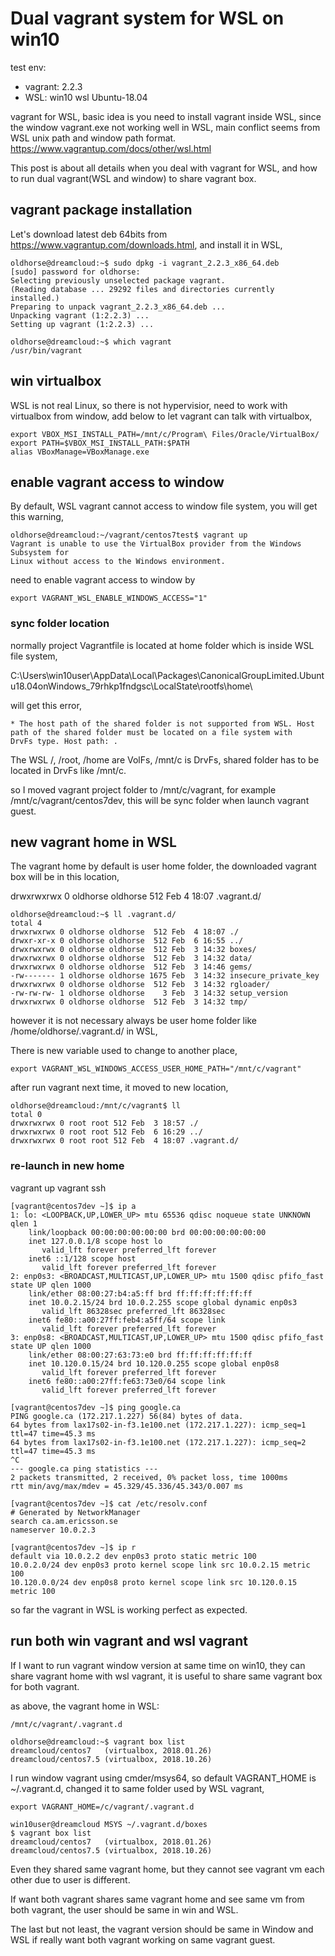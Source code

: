 # Dual vagrant system for WSL on win10
test env:
- vagrant: 2.2.3
- WSL: win10 wsl Ubuntu-18.04

vagrant for WSL, basic idea is you need to install vagrant inside WSL, since the window vagrant.exe not working well in WSL, main conflict seems from WSL unix path and window path format.
https://www.vagrantup.com/docs/other/wsl.html

This post is about all details when you deal with vagrant for WSL, and how to run dual vagrant(WSL and window) to share vagrant box.

## vagrant package installation
Let's download latest deb 64bits from https://www.vagrantup.com/downloads.html, and install it in WSL, 
```
oldhorse@dreamcloud:~$ sudo dpkg -i vagrant_2.2.3_x86_64.deb
[sudo] password for oldhorse:
Selecting previously unselected package vagrant.
(Reading database ... 29292 files and directories currently installed.)
Preparing to unpack vagrant_2.2.3_x86_64.deb ...
Unpacking vagrant (1:2.2.3) ...
Setting up vagrant (1:2.2.3) ...
```
```
oldhorse@dreamcloud:~$ which vagrant
/usr/bin/vagrant
```
## win virtualbox 
WSL is not real Linux, so there is not hypervisior, need to work with virtualbox from window, add below to let vagrant can talk with virtualbox,
```
export VBOX_MSI_INSTALL_PATH=/mnt/c/Program\ Files/Oracle/VirtualBox/
export PATH=$VBOX_MSI_INSTALL_PATH:$PATH
alias VBoxManage=VBoxManage.exe
```
## enable vagrant access to window
By default, WSL vagrant cannot access to window file system, you will get this warning, 
```
oldhorse@dreamcloud:~/vagrant/centos7test$ vagrant up
Vagrant is unable to use the VirtualBox provider from the Windows Subsystem for
Linux without access to the Windows environment. 
```
need to enable vagrant access to window by
```
export VAGRANT_WSL_ENABLE_WINDOWS_ACCESS="1"
```

### sync folder location 
normally project Vagrantfile is located at home folder which is inside WSL file system, 

C:\Users\win10user\AppData\Local\Packages\CanonicalGroupLimited.Ubuntu18.04onWindows_79rhkp1fndgsc\LocalState\rootfs\home\

will get this error,
```
* The host path of the shared folder is not supported from WSL. Host
path of the shared folder must be located on a file system with
DrvFs type. Host path: .
```

The WSL /, /root, /home are VolFs, /mnt/c is DrvFs, shared folder has to be located in DrvFs like /mnt/c.

so I moved vagrant project folder to /mnt/c/vagrant, for example /mnt/c/vagrant/centos7dev, this will be sync folder when launch vagrant guest.

## new vagrant home in WSL
The vagrant home by default is user home folder, the downloaded vagrant box will be in this location, 

drwxrwxrwx 0 oldhorse oldhorse   512 Feb  4 18:07 .vagrant.d/
```
oldhorse@dreamcloud:~$ ll .vagrant.d/
total 4
drwxrwxrwx 0 oldhorse oldhorse  512 Feb  4 18:07 ./
drwxr-xr-x 0 oldhorse oldhorse  512 Feb  6 16:55 ../
drwxrwxrwx 0 oldhorse oldhorse  512 Feb  3 14:32 boxes/
drwxrwxrwx 0 oldhorse oldhorse  512 Feb  3 14:32 data/
drwxrwxrwx 0 oldhorse oldhorse  512 Feb  3 14:46 gems/
-rw------- 1 oldhorse oldhorse 1675 Feb  3 14:32 insecure_private_key
drwxrwxrwx 0 oldhorse oldhorse  512 Feb  3 14:32 rgloader/
-rw-rw-rw- 1 oldhorse oldhorse    3 Feb  3 14:32 setup_version
drwxrwxrwx 0 oldhorse oldhorse  512 Feb  3 14:32 tmp/
```

however it is not necessary always be user home folder like /home/oldhorse/.vagrant.d/ in WSL,

There is new variable used to change to another place,
```
export VAGRANT_WSL_WINDOWS_ACCESS_USER_HOME_PATH="/mnt/c/vagrant"
```
after run vagrant next time, it moved to new location,
```
oldhorse@dreamcloud:/mnt/c/vagrant$ ll
total 0
drwxrwxrwx 0 root root 512 Feb  3 18:57 ./
drwxrwxrwx 0 root root 512 Feb  6 16:29 ../
drwxrwxrwx 0 root root 512 Feb  4 18:07 .vagrant.d/
```

### re-launch in new home 

vagrant up
vagrant ssh
```
[vagrant@centos7dev ~]$ ip a
1: lo: <LOOPBACK,UP,LOWER_UP> mtu 65536 qdisc noqueue state UNKNOWN qlen 1
    link/loopback 00:00:00:00:00:00 brd 00:00:00:00:00:00
    inet 127.0.0.1/8 scope host lo
       valid_lft forever preferred_lft forever
    inet6 ::1/128 scope host
       valid_lft forever preferred_lft forever
2: enp0s3: <BROADCAST,MULTICAST,UP,LOWER_UP> mtu 1500 qdisc pfifo_fast state UP qlen 1000
    link/ether 08:00:27:b4:a5:ff brd ff:ff:ff:ff:ff:ff
    inet 10.0.2.15/24 brd 10.0.2.255 scope global dynamic enp0s3
       valid_lft 86328sec preferred_lft 86328sec
    inet6 fe80::a00:27ff:feb4:a5ff/64 scope link
       valid_lft forever preferred_lft forever
3: enp0s8: <BROADCAST,MULTICAST,UP,LOWER_UP> mtu 1500 qdisc pfifo_fast state UP qlen 1000
    link/ether 08:00:27:63:73:e0 brd ff:ff:ff:ff:ff:ff
    inet 10.120.0.15/24 brd 10.120.0.255 scope global enp0s8
       valid_lft forever preferred_lft forever
    inet6 fe80::a00:27ff:fe63:73e0/64 scope link
       valid_lft forever preferred_lft forever

[vagrant@centos7dev ~]$ ping google.ca
PING google.ca (172.217.1.227) 56(84) bytes of data.
64 bytes from lax17s02-in-f3.1e100.net (172.217.1.227): icmp_seq=1 ttl=47 time=45.3 ms
64 bytes from lax17s02-in-f3.1e100.net (172.217.1.227): icmp_seq=2 ttl=47 time=45.3 ms
^C
--- google.ca ping statistics ---
2 packets transmitted, 2 received, 0% packet loss, time 1000ms
rtt min/avg/max/mdev = 45.329/45.336/45.343/0.007 ms

[vagrant@centos7dev ~]$ cat /etc/resolv.conf
# Generated by NetworkManager
search ca.am.ericsson.se
nameserver 10.0.2.3

[vagrant@centos7dev ~]$ ip r
default via 10.0.2.2 dev enp0s3 proto static metric 100
10.0.2.0/24 dev enp0s3 proto kernel scope link src 10.0.2.15 metric 100
10.120.0.0/24 dev enp0s8 proto kernel scope link src 10.120.0.15 metric 100
```

so far the vagrant in WSL is working perfect as expected.

## run both win vagrant and wsl vagrant
If I want to run vagrant window version at same time on win10, they can share vagrant home with wsl vagrant, it is useful to share same vagrant box for both vagrant.

as above, the vagrant home in WSL:
```
/mnt/c/vagrant/.vagrant.d

oldhorse@dreamcloud:~$ vagrant box list
dreamcloud/centos7   (virtualbox, 2018.01.26)
dreamcloud/centos7.5 (virtualbox, 2018.10.26)
```
I run window vagrant using cmder/msys64, so default VAGRANT_HOME is ~/.vagrant.d, changed it to same folder used by WSL vagrant, 
```
export VAGRANT_HOME=/c/vagrant/.vagrant.d

win10user@dreamcloud MSYS ~/.vagrant.d/boxes
$ vagrant box list
dreamcloud/centos7   (virtualbox, 2018.01.26)
dreamcloud/centos7.5 (virtualbox, 2018.10.26)
```
Even they shared same vagrant home, but they cannot see vagrant vm each other due to user is different.

If want both vagrant shares same vagrant home and see same vm from both vagrant, the user should be same in win and WSL.

The last but not least, the vagrant version should be same in Window and WSL if really want both vagrant working on same vagrant guest.







